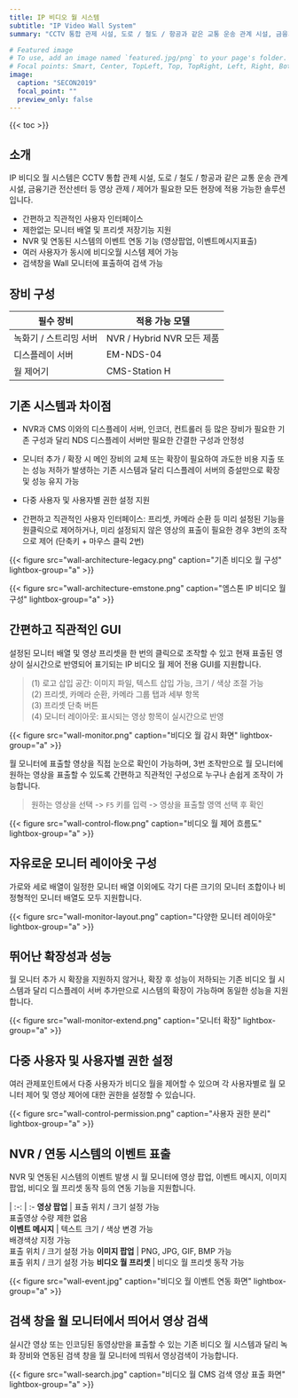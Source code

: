```yaml
---
title: IP 비디오 월 시스템
subtitle: "IP Video Wall System"
summary: "CCTV 통합 관제 시설, 도로 / 철도 / 항공과 같은 교통 운송 관계 시설, 금융기관 전산센터 등 영상 관제 / 제어가 필요한 모든 현장에 적용 가능한 솔루션입니다."

# Featured image
# To use, add an image named `featured.jpg/png` to your page's folder.
# Focal points: Smart, Center, TopLeft, Top, TopRight, Left, Right, BottomLeft, Bottom, BottomRight.
image:
  caption: "SECON2019"
  focal_point: ""
  preview_only: false
---
```


{{< toc >}}

## 소개

IP 비디오 월 시스템은 CCTV 통합 관제 시설, 도로 / 철도 / 항공과 같은 교통 운송 관계 시설, 금융기관 전산센터 등 영상 관제 / 제어가 필요한 모든 현장에 적용 가능한 솔루션입니다.

- 간편하고 직관적인 사용자 인터페이스
- 제한없는 모니터 배열 및 프리셋 저장기능 지원
- NVR 및 연동된 시스템의 이벤트 연동 기능 (영상팝업, 이벤트메시지표출)
- 여러 사용자가 동시에 비디오월 시스템 제어 가능
- 검색창을 Wall 모니터에 표출하여 검색 가능

## 장비 구성

필수 장비 | 적용 가능 모델
--------- | --------------
녹화기 / 스트리밍 서버 | NVR / Hybrid NVR 모든 제품
디스플레이 서버 | EM-NDS-04
월 제어기 | CMS-Station H

## 기존 시스템과 차이점

- NVR과 CMS 이와의 디스플레이 서버, 인코더, 컨트롤러 등 많은 장비가 필요한 기존 구성과 달리 NDS 디스플레이 서버만 필요한 간결한 구성과 안정성

- 모니터 추가 / 확장 시 메인 장비의 교체 또는 확장이 필요하여 과도한 비용 지출 또는 성능 저하가 발생하는 기존 시스템과 달리 디스플레이 서버의 증설만으로 확장 및 성능 유지 가능

- 다중 사용자 및 사용자별 권한 설정 지원

- 간편하고 직관적인 사용자 인터페이스: 프리셋, 카메라 순환 등 미리 설정된 기능을 원클릭으로 제어하거나, 미리 설정되지 않은 영상의 표출이 필요한 경우 3번의 조작으로 제어 (단축키 + 마우스 클릭 2번)

{{< figure src="wall-architecture-legacy.png" caption="기존 비디오 월 구성" lightbox-group="a" >}}

{{< figure src="wall-architecture-emstone.png" caption="엠스톤 IP 비디오 월 구성" lightbox-group="a" >}}

## 간편하고 직관적인 GUI

설정된 모니터 배열 및 영상 프리셋을 한 번의 클릭으로 조작할 수 있고 현재 표출된 영상이 실시간으로 반영되어 표기되는 IP 비디오 월 제어 전용 GUI를 지원합니다.

> (1) 로고 삽입 공간: 이미지 파일, 텍스트 삽입 가능, 크기 / 색상 조절 가능<br>
> (2) 프리셋, 카메라 순환, 카메라 그룹 탭과 세부 항목<br>
> (3) 프리셋 단축 버튼<br>
> (4) 모니터 레이아웃: 표시되는 영상 항목이 실시간으로 반영

{{< figure src="wall-monitor.png" caption="비디오 월 감시 화면" lightbox-group="a" >}}

월 모니터에 표출할 영상을 직접 눈으로 확인이 가능하며, 3번 조작만으로 월 모니터에 원하는 영상을 표출할 수
있도록 간편하고 직관적인 구성으로 누구나 손쉽게 조작이 가능합니다.

> 원하는 영상을 선택 -> `F5` 키를 입력 -> 영상을 표출할 영역 선택 후 확인

{{< figure src="wall-control-flow.png" caption="비디오 월 제어 흐름도" lightbox-group="a" >}}

## 자유로운 모니터 레이아웃 구성

가로와 세로 배열이 일정한 모니터 배열 이외에도 각기 다른 크기의 모니터 조합이나 비정형적인 모니터 배열도 모두 지원합니다.

{{< figure src="wall-monitor-layout.png" caption="다양한 모니터 레이아웃" lightbox-group="a" >}}

## 뛰어난 확장성과 성능

월 모니터 추가 시 확장을 지원하지 않거나, 확장 후 성능이 저하되는 기존 비디오 월 시스템과 달리 디스플레이 서버 추가만으로 시스템의 확장이 가능하며 동일한 성능을 지원합니다.

{{< figure src="wall-monitor-extend.png" caption="모니터 확장" lightbox-group="a" >}}

## 다중 사용자 및 사용자별 권한 설정

여러 관제포인트에서 다중 사용자가 비디오 월을 제어할 수 있으며 각 사용자별로 월 모니터 제어 및 영상 제어에 대한 권한을 설정할 수 있습니다.

{{< figure src="wall-control-permission.png" caption="사용자 권한 분리" lightbox-group="a" >}}

## NVR / 연동 시스템의 이벤트 표출

NVR 및 연동된 시스템의 이벤트 발생 시 월 모니터에 영상 팝업, 이벤트 메시지, 이미지 팝업, 비디오 월 프리셋 동작 등의 연동 기능을 지원합니다.

|
:-: | :-
**영상 팝업** | 표출 위치 / 크기 설정 가능<br>표출영상 수량 제한 없음
<br>**이벤트 메시지** | 텍스트 크기 / 색상 변경 가능<br>배경색상 지정 가능<br>표출 위치 / 크기 설정 가능
**이미지 팝업** | PNG, JPG, GIF, BMP 가능<br>표출 위치 / 크기 설정 가능
**비디오 월 프리셋** | 비디오 월 프리셋 동작 가능

{{< figure src="wall-event.jpg" caption="비디오 월 이벤트 연동 화면" lightbox-group="a" >}}

## 검색 창을 월 모니터에서 띄어서 영상 검색

실시간 영상 또는 인코딩된 동영상만을 표출할 수 있는 기존 비디오 월 시스템과 달리 녹화 장비와 연동된 검색 창을 월 모니터에 띄워서 영상검색이 가능합니다.

{{< figure src="wall-search.jpg" caption="비디오 월 CMS 검색 영상 표출 화면" lightbox-group="a" >}}
